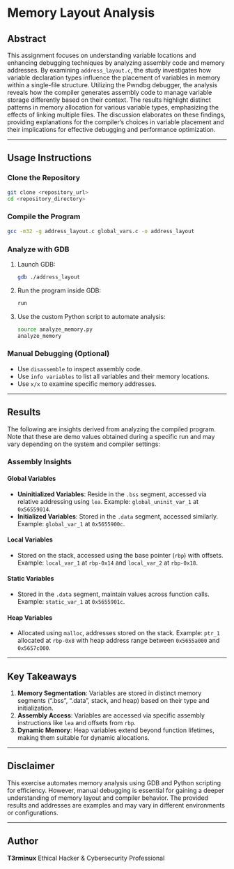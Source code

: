 # Memory Layout Analysis

## Abstract
This assignment focuses on understanding variable locations and enhancing debugging techniques by analyzing assembly code and memory addresses. By examining `address_layout.c`, the study investigates how variable declaration types influence the placement of variables in memory within a single-file structure. Utilizing the Pwndbg debugger, the analysis reveals how the compiler generates assembly code to manage variable storage differently based on their context. The results highlight distinct patterns in memory allocation for various variable types, emphasizing the effects of linking multiple files. The discussion elaborates on these findings, providing explanations for the compiler’s choices in variable placement and their implications for effective debugging and performance optimization.

---

## Usage Instructions

### Clone the Repository
```bash
git clone <repository_url>
cd <repository_directory>
```

### Compile the Program
```bash
gcc -m32 -g address_layout.c global_vars.c -o address_layout
```

### Analyze with GDB
1. Launch GDB:
   ```bash
   gdb ./address_layout
   ```
2. Run the program inside GDB:
   ```bash
   run
   ```
3. Use the custom Python script to automate analysis:
   ```bash
   source analyze_memory.py
   analyze_memory
   ```

### Manual Debugging (Optional)
- Use `disassemble` to inspect assembly code.
- Use `info variables` to list all variables and their memory locations.
- Use `x/x` to examine specific memory addresses.

---

## Results
The following are insights derived from analyzing the compiled program. Note that these are demo values obtained during a specific run and may vary depending on the system and compiler settings:

### Assembly Insights

#### Global Variables
- **Uninitialized Variables**: Reside in the `.bss` segment, accessed via relative addressing using `lea`. Example: `global_uninit_var_1` at `0x56559014`.
- **Initialized Variables**: Stored in the `.data` segment, accessed similarly. Example: `global_var_1` at `0x5655900c`.

#### Local Variables
- Stored on the stack, accessed using the base pointer (`rbp`) with offsets. Example: `local_var_1` at `rbp-0x14` and `local_var_2` at `rbp-0x18`.

#### Static Variables
- Stored in the `.data` segment, maintain values across function calls. Example: `static_var_1` at `0x5655901c`.

#### Heap Variables
- Allocated using `malloc`, addresses stored on the stack. Example: `ptr_1` allocated at `rbp-0x8` with heap address range between `0x5655a000` and `0x5657c000`.

---

## Key Takeaways
1. **Memory Segmentation**: Variables are stored in distinct memory segments (“.bss”, “.data”, stack, and heap) based on their type and initialization.
2. **Assembly Access**: Variables are accessed via specific assembly instructions like `lea` and offsets from `rbp`.
3. **Dynamic Memory**: Heap variables extend beyond function lifetimes, making them suitable for dynamic allocations.

---

## Disclaimer
This exercise automates memory analysis using GDB and Python scripting for efficiency. However, manual debugging is essential for gaining a deeper understanding of memory layout and compiler behavior. The provided results and addresses are examples and may vary in different environments or configurations.

---

## Author
**T3rminux**
Ethical Hacker & Cybersecurity Professional

